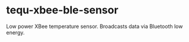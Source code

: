 # tequ-xbee-ble-sensor
 Low power XBee temperature sensor. Broadcasts data via Bluetooth low energy.
